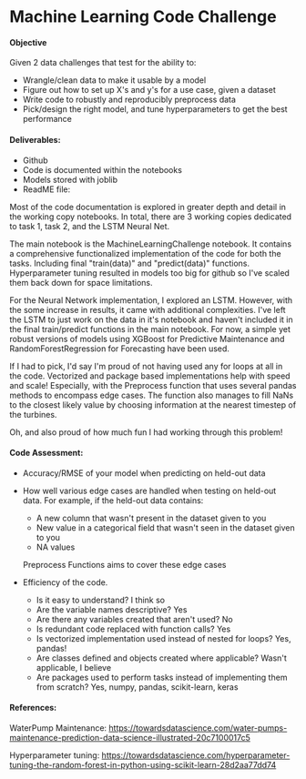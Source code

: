 # Machine Learning Code Challenge 

#### Objective
Given 2 data challenges that test for the ability to:
- Wrangle/clean data to make it usable by a model
- Figure out how to set up X's and y's for a use case, given a dataset
- Write code to robustly and reproducibly preprocess data
- Pick/design the right model, and tune hyperparameters to get the best performance

#### Deliverables:
- Github
- Code is documented within the notebooks
- Models stored with joblib
- ReadME file:
    
Most of the code documentation is explored in greater depth and detail in the working copy notebooks. In total, there are 3 working copies dedicated to task 1, task 2, and the LSTM Neural Net. 
        
The main notebook is the MachineLearningChallenge notebook. It contains a comprehensive functionalized implementation of the code for both the tasks. Including final "train(data)" and "predict(data)" functions. Hyperparameter tuning resulted in models too big for github so I've scaled them back down for space limitations.
        
For the Neural Network implementation, I explored an LSTM. However, with the some increase in results, it came with additional complexities. I've left the LSTM to just work on the data in it's notebook and haven't included it in the final train/predict functions in the main notebook. For now, a simple yet robust versions of models using XGBoost for Predictive Maintenance and RandomForestRegression for Forecasting have been used.         
        
If I had to pick, I'd say I'm proud of not having used any for loops at all in the code. Vectorized and package based implementations help with speed and scale! Especially, with the Preprocess function that uses several pandas methods to encompass edge cases. The function also manages to fill NaNs to the closest likely value by choosing information at the nearest timestep of the turbines.
        
Oh, and also proud of how much fun I had working through this problem! 
        

#### Code Assessment:
- Accuracy/RMSE of your model when predicting on held-out data
- How well various edge cases are handled when testing on held-out data. For example, if the held-out data contains:
    - A new column that wasn't present in the dataset given to you 
    - New value in a categorical field that wasn't seen in the dataset given to you
    - NA values
    
    Preprocess Functions aims to cover these edge cases
    
- Efficiency of the code. 
    - Is it easy to understand? I think so
    - Are the variable names descriptive? Yes
    - Are there any variables created that aren't used? No 
    - Is redundant code replaced with function calls? Yes
    - Is vectorized implementation used instead of nested for loops? Yes, pandas!  
    - Are classes defined and objects created where applicable? Wasn't applicable, I believe
    - Are packages used to perform tasks instead of implementing them from scratch? Yes, numpy, pandas, scikit-learn, keras
    
  
#### References:
WaterPump Maintenance: https://towardsdatascience.com/water-pumps-maintenance-prediction-data-science-illustrated-20c7100017c5

Hyperparameter tuning: https://towardsdatascience.com/hyperparameter-tuning-the-random-forest-in-python-using-scikit-learn-28d2aa77dd74 
